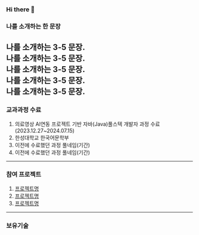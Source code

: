 ### Hi there 👋

<!--
**nooleee/nooleee** is a ✨ _special_ ✨ repository because its `README.md` (this file) appears on your GitHub profile.

Here are some ideas to get you started:

- 🔭 I’m currently working on ...
- 🌱 I’m currently learning ...
- 👯 I’m looking to collaborate on ...
- 🤔 I’m looking for help with ...
- 💬 Ask me about ...
- 📫 How to reach me: ...
- 😄 Pronouns: ...
- ⚡ Fun fact: ...
-->

### 나를 소개하는 한 문장
나를 소개하는 3-5 문장. <br>
나를 소개하는 3-5 문장. <br>
나를 소개하는 3-5 문장. <br>
나를 소개하는 3-5 문장. <br>
나를 소개하는 3-5 문장. <br>
---

### 교과과정 수료
1. 의료영상 AI연동 프로젝트 기반 자바(Java)풀스텍 개발자 과정 수료(2023.12.27~2024.07.15)
2. 한성대학교 한국어문학부
3. 이전에 수료했던 과정 풀네임(기간)
4. 이전에 수료했던 과정 풀네임(기간)

---

### 참여 프로젝트
1. [프로젝트명](데크스조소)
2. [프로젝트명](링크)
3. [프로젝트명]()

---

### 보유기술
